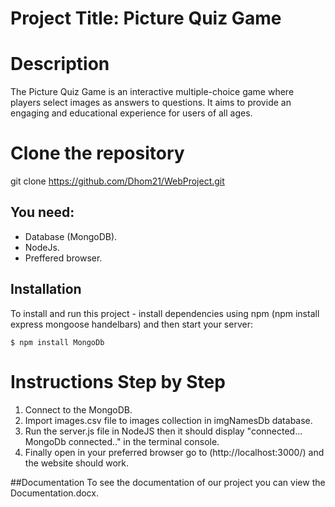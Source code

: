 # Project Title: Picture Quiz Game
# Description
The Picture Quiz Game is an interactive multiple-choice game where players select images as answers to questions. It aims to provide an engaging and educational experience for users of all ages.

# Clone the repository
git clone https://github.com/Dhom21/WebProject.git

## You need:
- Database (MongoDB).
- NodeJs.
- Preffered browser. 

## Installation
To install and run this project - install dependencies using npm (npm install express mongoose handelbars) and then start your server:

```
$ npm install MongoDb
```
# Instructions Step by Step
1. Connect to the MongoDB.
2. Import images.csv file to images collection in imgNamesDb database.
3. Run the server.js file in NodeJS then it should display "connected... MongoDb connected.." in the terminal console.
4. Finally open in your preferred browser go to (http://localhost:3000/) and the website should work.

##Documentation
To see the documentation of our project you can view the Documentation.docx.
